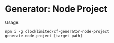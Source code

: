 # Generator: Node Project

Usage:

```
npm i -g clocklimited/cf-generator-node-project
generate-node-project [target path]
```
